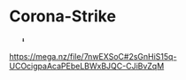 # Corona-Strike
       ⬇   
https://mega.nz/file/7nwEXSoC#2sGnHiS15q-UCOcigpaAcaPEbeLBWxBJQC-CJiBvZqM
